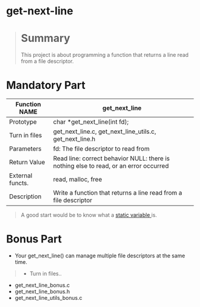 # get-next-line
> # Summary
> This project is about programming a function that returns a line
read from a file descriptor.


# Mandatory Part

| Function NAME | get_next_line |
| ------ | ------ |
| Prototype | char *get_next_line(int fd); |
| Turn in files | get_next_line.c, get_next_line_utils.c, get_next_line.h |
| Parameters | fd: The file descriptor to read from |
| Return Value | Read line: correct behavior NULL: there is nothing else to read, or an error occurred |
| External functs. | read, malloc, free |
| Description | Write a function that returns a line read from a file descriptor |


> A good start would be to know what a <a href="https://en.wikipedia.org/wiki/Static_variable"> static variable </a> is.

# Bonus Part

- Your get_next_line() can manage multiple file descriptors at the same time.
> - Turn in files..
- get_next_line_bonus.c
- get_next_line_bonus.h
- get_next_line_utils_bonus.c
